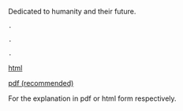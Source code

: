 Dedicated to humanity and their future.

    .
    
    .
    
    .
    

[html](https://fate-of-humanity.github.io/html.html)

[pdf (recommended)](https://fate-of-humanity.github.io/pdf.pdf)

For the explanation in pdf or html form respectively.
